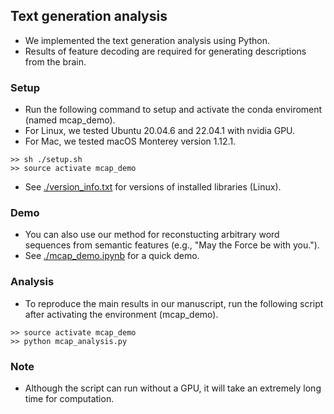 ## Text generation analysis
- We implemented the text generation analysis using Python.
- Results of feature decoding are required for generating descriptions from the brain.

### Setup
- Run the following command to setup and activate the conda enviroment (named mcap_demo).
- For Linux, we tested Ubuntu 20.04.6 and 22.04.1 with nvidia GPU.
- For Mac, we tested macOS Monterey version 1.12.1.
```plaintext
>> sh ./setup.sh
>> source activate mcap_demo
```
- See [./version_info.txt](./version_info.txt) for versions of installed libraries (Linux). 

### Demo
- You can also use our method for reconstucting arbitrary word sequences from semantic features (e.g., "May the Force be with you.").
- See [./mcap_demo.ipynb](./mcap_demo.ipynb) for a quick demo.

### Analysis
- To reproduce the main results in our manuscript, run the following script after activating the environment (mcap_demo).
```plaintext
>> source activate mcap_demo
>> python mcap_analysis.py
```
### Note
- Although the script can run without a GPU, it will take an extremely long time for computation.
